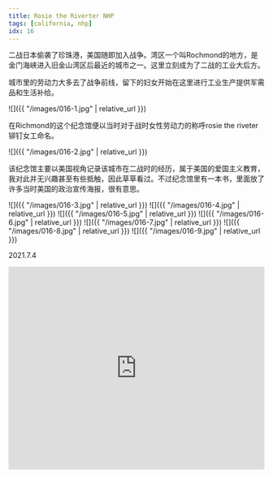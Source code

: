```yaml
---
title: Rosie the Riverter NHP
tags: [california, nhp]
idx: 16
---
```


二战日本偷袭了珍珠港，美国随即加入战争。湾区一个叫Rochmond的地方，是金门海峡进入旧金山湾区后最近的城市之一。这里立刻成为了二战的工业大后方。

城市里的劳动力大多去了战争前线，留下的妇女开始在这里进行工业生产提供军需品和生活补给。

![]({{ "/images/016-1.jpg" | relative_url }})

在Richmond的这个纪念馆便以当时对于战时女性劳动力的称呼rosie the riveter铆钉女工命名。

![]({{ "/images/016-2.jpg" | relative_url }})

该纪念馆主要以美国视角记录该城市在二战时的经历，属于美国的爱国主义教育，我对此并无兴趣甚至有些抵触，因此草草看过。不过纪念馆里有一本书，里面放了许多当时美国的政治宣传海报，很有意思。

![]({{ "/images/016-3.jpg" | relative_url }})
![]({{ "/images/016-4.jpg" | relative_url }})
![]({{ "/images/016-5.jpg" | relative_url }})
![]({{ "/images/016-6.jpg" | relative_url }})
![]({{ "/images/016-7.jpg" | relative_url }})
![]({{ "/images/016-8.jpg" | relative_url }})
![]({{ "/images/016-9.jpg" | relative_url }})

2021.7.4

<iframe src="https://www.google.com/maps/embed?pb=!1m14!1m8!1m3!1d402930.2537707746!2d-122.3594645!3d37.9095728!3m2!1i1024!2i768!4f13.1!3m3!1m2!1s0x8085787eb1401a3d%3A0xc760a8c36ff6686a!2sRosie%20the%20Riveter%20National%20Historical%20Park!5e0!3m2!1sen!2sus!4v1652161077869!5m2!1sen!2sus" width="100%" height="400" style="border:0;" allowfullscreen="" loading="lazy" referrerpolicy="no-referrer-when-downgrade"></iframe>